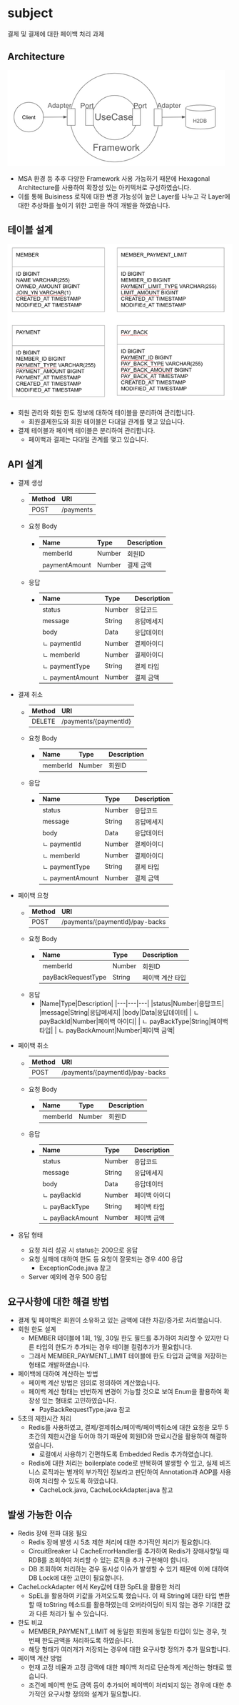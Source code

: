 # subject

결제 및 결제에 대한 페이백 처리 과제

## Architecture

![img.png](hexagonal_architecture.png)
- MSA 환경 등 추후 다양한 Framework 사용 가능하기 때문에 Hexagonal Architecture를 사용하여 확장성 있는 아키텍처로 구성하였습니다.
- 이를 통해 Buisiness 로직에 대한 변경 가능성이 높은 Layer를 나누고 각 Layer에 대한 추상화를 높이기 위한 고민을 하여 개발을 하였습니다.

## 테이블 설계
![img.png](table_modeling.png)
- 회원 관리와 회원 한도 정보에 대하여 테이블을 분리하여 관리합니다.
  - 회원결제한도와 회원 테이블은 다대일 관계를 맺고 있습니다.
- 결제 테이블과 페이백 테이블은 분리하여 관리합니다.
  - 페이백과 결제는 다대일 관계를 맺고 있습니다.

## API 설계
- 결제 생성
    - |Method|URI|
      |:---|:---|
      |POST|/payments|
    - 요청 Body
      - |Name|Type|Description|
        |---|---|---|
        |memberId|Number|회원ID|
        |paymentAmount|Number|결제 금액|
    - 응답
      - |Name|Type|Description|
        |---|---|---|
        |status|Number|응답코드|
        |message|String|응답메세지|
        |body|Data|응답데이터|
        | ㄴ paymentId|Number|결제아이디|
        | ㄴ memberId|Number|결제아이디|
        | ㄴ paymentType|String|결제 타입|
        | ㄴ paymentAmount|Number|결제 금액|
    
- 결제 취소
    - |Method|URI|
      |:---|:---|
      |DELETE|/payments/{paymentId}|
    - 요청 Body
        - |Name|Type|Description|
          |---|---|---|
          |memberId|Number|회원ID|
    - 응답
        - |Name|Type|Description|
          |---|---|---|
          |status|Number|응답코드|
          |message|String|응답메세지|
          |body|Data|응답데이터|
          | ㄴ paymentId|Number|결제아이디|
          | ㄴ memberId|Number|결제아이디|
          | ㄴ paymentType|String|결제 타입|
          | ㄴ paymentAmount|Number|결제 금액|

- 페이백 요청
    - |Method|URI|
      |:---|:---|
      |POST|/payments/{paymentId}/pay-backs|
    - 요청 Body
        - |Name|Type|Description|
          |---|---|---|
          |memberId|Number|회원ID|
          |payBackRequestType|String|페이백 계산 타입|
    - 응답
        - |Name|Type|Description|
                  |---|---|---|
          |status|Number|응답코드|
          |message|String|응답메세지|
          |body|Data|응답데이터|
          | ㄴ payBackId|Number|페이백 아이디|
          | ㄴ payBackType|String|페이백 타입|
          | ㄴ payBackAmount|Number|페이백 금액|

- 페이백 취소
    - |Method|URI|
      |:---|:---|
      |POST|/payments/{paymentId}/pay-backs|
    - 요청 Body
        - |Name|Type|Description|
          |---|---|---|
          |memberId|Number|회원ID|
    - 응답
        - |Name|Type|Description|
          |---|---|---|
          |status|Number|응답코드|
          |message|String|응답메세지|
          |body|Data|응답데이터|
          | ㄴ payBackId|Number|페이백 아이디|
          | ㄴ payBackType|String|페이백 타입|
          | ㄴ payBackAmount|Number|페이백 금액|

- 응답 형태
  - 요청 처리 성공 시 status는 200으로 응답
  - 요청 실패에 대하여 한도 등 요청이 잘못되는 경우 400 응답
    - ExceptionCode.java 참고
  - Server 예외에 경우 500 응답
  
## 요구사항에 대한 해결 방법
- 결제 및 페이백은 회원이 소유하고 있는 금액에 대한 차감/증가로 처리했습니다.
- 회원 한도 설계
  - MEMBER 테이블에 1회, 1일, 30일 한도 필드를 추가하여 처리할 수 있지만 다른 타입의 한도가 추가되는 경우 테이블 컬럼추가가 필요합니다.
  - 그래서 MEMBER_PAYMENT_LIMIT 테이블에 한도 타입과 금액을 저장하는 형태로 개발하였습니다.
- 페이백에 대하여 계산하는 방법
  - 페이백 계산 방법은 임의로 정의하여 계산했습니다.
  - 페이백 계산 형태는 빈번하게 변경이 가능할 것으로 보여 Enum을 활용하여 확장성 있는 형태로 고민하였습니다.
    - PayBackRequestType.java 참고
- 5초의 제한시간 처리
  - Redis를 사용하였고, 결제/결제취소/페이백/페이백취소에 대한 요청을 모두 5초간의 제한시간을 두어야 하기 때문에 회원ID와 만료시간을 활용하여 해결하였습니다.
    - 로컬에서 사용하기 간편하도록 Embedded Redis 추가하였습니다.
  - Redis에 대한 처리는 boilerplate code로 반복하여 발생할 수 있고, 실제 비즈니스 로직과는 별개의 부가적인 정보라고 판단하여 Annotation과 AOP를 사용하여 처리할 수 있도록 하였습니다.
    - CacheLock.java, CacheLockAdapter.java 참고

## 발생 가능한 이슈
- Redis 장애 전파 대응 필요
  - Redis 장애 발생 시 5초 제한 처리에 대한 추가적인 처리가 필요합니다.
  - CircuitBreaker 나 CacheErrorHandler를 추가하여 Redis가 장애사항일 때 RDB를 조회하여 처리할 수 있는 로직을 추가 구현해야 합니다.
  - DB 조회하여 처리하는 경우 동시성 이슈가 발생할 수 있기 때문에 이에 대하여 DB Lock에 대한 고민이 필요합니다. 
- CacheLockAdapter 에서 Key값에 대한 SpEL을 활용한 처리
  - SpEL을 활용하여 키값을 가져오도록 했습니다. 이 때 String에 대한 타입 변환할 때 toString 메소드를 활용하였는데 오버라이딩이 되지 않는 경우 기대한 값과 다른 처리가 될 수 있습니다. 
- 한도 비교
  - MEMBER_PAYMENT_LIMIT 에 동일한 회원에 동일한 타입이 있는 경우, 첫번째 한도금액을 처리하도록 하였습니다.
  - 해당 형태가 여러개가 저장되는 경우에 대한 요구사항 정의가 추가 필요합니다.
- 페이백 계산 방법
  - 현재 고정 비율과 고정 금액에 대한 페이백 처리로 단순하게 계산하는 형태로 했습니다.
  - 조건에 페이백 한도 금액 등이 추가되어 페이백이 처리되지 않는 경우에 대한 추가적인 요구사항 정의와 설계가 필요합니다.